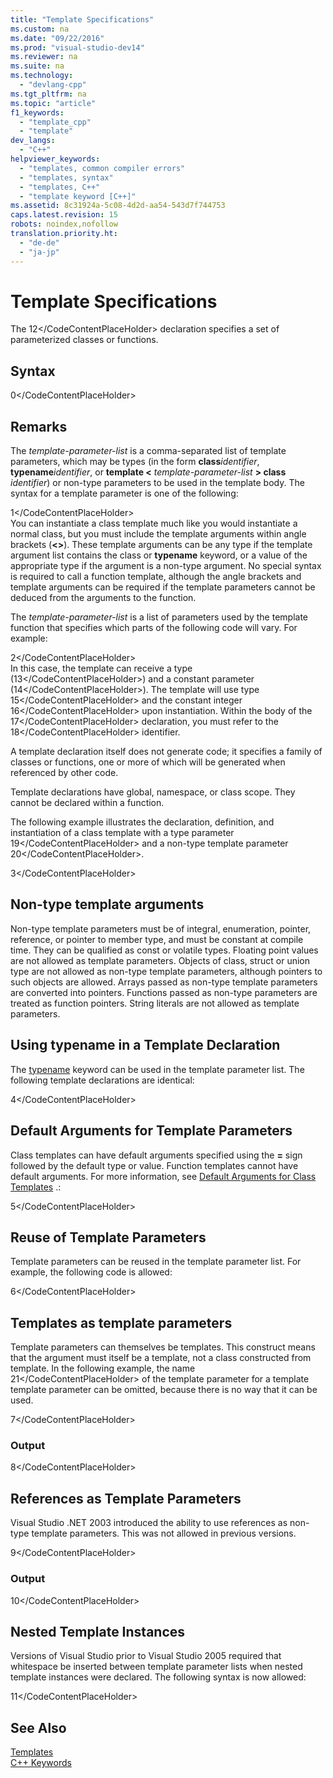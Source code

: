 ```yaml
---
title: "Template Specifications"
ms.custom: na
ms.date: "09/22/2016"
ms.prod: "visual-studio-dev14"
ms.reviewer: na
ms.suite: na
ms.technology: 
  - "devlang-cpp"
ms.tgt_pltfrm: na
ms.topic: "article"
f1_keywords: 
  - "template_cpp"
  - "template"
dev_langs: 
  - "C++"
helpviewer_keywords: 
  - "templates, common compiler errors"
  - "templates, syntax"
  - "templates, C++"
  - "template keyword [C++]"
ms.assetid: 8c31924a-5c08-4d2d-aa54-543d7f744753
caps.latest.revision: 15
robots: noindex,nofollow
translation.priority.ht: 
  - "de-de"
  - "ja-jp"
---
```

# Template Specifications
The <CodeContentPlaceHolder>12\</CodeContentPlaceHolder> declaration specifies a set of parameterized classes or functions.  
  
## Syntax  
  
<CodeContentPlaceHolder>0\</CodeContentPlaceHolder>  
## Remarks  
 The *template-parameter-list* is a comma-separated list of template parameters, which may be types (in the form **class***identifier*, **typename***identifier*, or **template \<** *template-parameter-list* **> class** *identifier*) or non-type parameters to be used in the template body. The syntax for a template parameter is one of the following:  
  
<CodeContentPlaceHolder>1\</CodeContentPlaceHolder>  
 You can instantiate a class template much like you would instantiate a normal class, but you must include the template arguments within angle brackets (**<>**). These template arguments can be any type if the template argument list contains the class or **typename** keyword, or a value of the appropriate type if the argument is a non-type argument. No special syntax is required to call a function template, although the angle brackets and template arguments can be required if the template parameters cannot be deduced from the arguments to the function.  
  
 The *template-parameter-list* is a list of parameters used by the template function that specifies which parts of the following code will vary. For example:  
  
<CodeContentPlaceHolder>2\</CodeContentPlaceHolder>  
 In this case, the template can receive a type (<CodeContentPlaceHolder>13\</CodeContentPlaceHolder>) and a constant parameter (<CodeContentPlaceHolder>14\</CodeContentPlaceHolder>). The template will use type <CodeContentPlaceHolder>15\</CodeContentPlaceHolder> and the constant integer <CodeContentPlaceHolder>16\</CodeContentPlaceHolder> upon instantiation. Within the body of the <CodeContentPlaceHolder>17\</CodeContentPlaceHolder> declaration, you must refer to the <CodeContentPlaceHolder>18\</CodeContentPlaceHolder> identifier.  
  
 A template declaration itself does not generate code; it specifies a family of classes or functions, one or more of which will be generated when referenced by other code.  
  
 Template declarations have global, namespace, or class scope. They cannot be declared within a function.  
  
 The following example illustrates the declaration, definition, and instantiation of a class template with a type parameter <CodeContentPlaceHolder>19\</CodeContentPlaceHolder> and a non-type template parameter <CodeContentPlaceHolder>20\</CodeContentPlaceHolder>.  
  
<CodeContentPlaceHolder>3\</CodeContentPlaceHolder>  
## Non-type template arguments  
 Non-type template parameters must be of integral, enumeration, pointer, reference, or pointer to member type, and must be constant at compile time. They can be qualified as const or volatile types. Floating point values are not allowed as template parameters. Objects of class, struct or union type are not allowed as non-type template parameters, although pointers to such objects are allowed. Arrays passed as non-type template parameters are converted into pointers. Functions passed as non-type parameters are treated as function pointers. String literals are not allowed as template parameters.  
  
## Using typename in a Template Declaration  
 The [typename](../vs140/typename.md) keyword can be used in the template parameter list. The following template declarations are identical:  
  
<CodeContentPlaceHolder>4\</CodeContentPlaceHolder>  
## Default Arguments for Template Parameters  
 Class templates can have default arguments specified using the **=** sign followed by the default type or value. Function templates cannot have default arguments. For more information, see [Default Arguments for Class Templates](../vs140/default-arguments-for-class-templates.md) .:  
  
<CodeContentPlaceHolder>5\</CodeContentPlaceHolder>  
## Reuse of Template Parameters  
 Template parameters can be reused in the template parameter list. For example, the following code is allowed:  
  
<CodeContentPlaceHolder>6\</CodeContentPlaceHolder>  
## Templates as template parameters  
 Template parameters can themselves be templates. This construct means that the argument must itself be a template, not a class constructed from template. In the following example, the name <CodeContentPlaceHolder>21\</CodeContentPlaceHolder> of the template parameter for a template template parameter can be omitted, because there is no way that it can be used.  
  
<CodeContentPlaceHolder>7\</CodeContentPlaceHolder>  
### Output  
  
<CodeContentPlaceHolder>8\</CodeContentPlaceHolder>  
## References as Template Parameters  
 Visual Studio .NET 2003 introduced the ability to use references as non-type template parameters. This was not allowed in previous versions.  
  
<CodeContentPlaceHolder>9\</CodeContentPlaceHolder>  
### Output  
  
<CodeContentPlaceHolder>10\</CodeContentPlaceHolder>  
## Nested Template Instances  
 Versions of Visual Studio prior to Visual Studio 2005 required that whitespace be inserted between template parameter lists when nested template instances were declared. The following syntax is now allowed:  
  
<CodeContentPlaceHolder>11\</CodeContentPlaceHolder>  
## See Also  
 [Templates](../vs140/templates--c---.md)   
 [C++ Keywords](../vs140/keywords--c---.md)